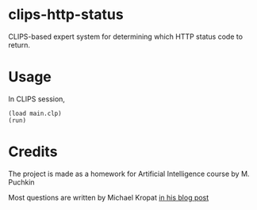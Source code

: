 # clips-http-status
CLIPS-based expert system for determining which HTTP status code to return.

# Usage

In CLIPS session,

```
(load main.clp)
(run)
```

# Credits

The project is made as a homework for Artificial Intelligence course by M. Puchkin

Most questions are written by Michael Kropat [in his blog post](http://racksburg.com/choosing-an-http-status-code/)


